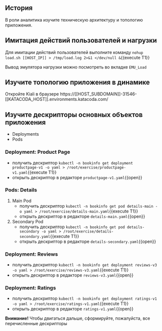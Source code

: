 ## История

В роли аналитика изучите техническую архитектуру и топологию приложения.

## Имитация действий пользователей и нагрузки

Для имитации действий пользователей выполните команду `nohup load.sh [[HOST_IP]] > /tmp/load.log 2>&1 </dev/null &`{{execute T1}}

Вывод эмулятора нагрузки можно посмотреть во вкладке `EMU_Load`

## Изучите топологию приложения в динамике

Откройте Kiali в браузере https://[[HOST_SUBDOMAIN]]-31546-[[KATACODA_HOST]].environments.katacoda.com/

## Изучите дескрипторы основных объектов приложения

* Deployments
* Pods

### Deployment: Product Page

* получить дескриптор `kubectl -n bookinfo get deployment productpage-v1 -o yaml > /root/exercise/productpage-v1.yaml`{{execute T1}}
* открыть дескриптор в редакторе `productpage-v1.yaml`{{open}}

### Pods: Details

1. Main Pod
    * получить дескриптор `kubectl -n bookinfo get pod details-main -o yaml > /root/exercise/details-main.yaml`{{execute T1}}
    * открыть дескриптор в редакторе `details-main.yaml`{{open}}
1. Secondary Pod
    * получить дескриптор `kubectl -n bookinfo get pod details-secondary -o yaml > /root/exercise/details-secondary.yaml`{{execute T1}}
    * открыть дескриптор в редакторе `details-secondary.yaml`{{open}}

### Deployment: Reviews

* получить дескриптор `kubectl -n bookinfo get deployment reviews-v3 -o yaml > /root/exercise/reviews-v3.yaml`{{execute T1}}
* открыть дескриптор в редакторе `reviews-v3.yaml`{{open}}

### Deployment: Ratings

* получить дескриптор `kubectl -n bookinfo get deployment ratings-v1 -o yaml > /root/exercise/ratings-v1.yaml`{{execute T1}}
* открыть дескриптор в редакторе `ratings-v1.yaml`{{open}}

**Внимание!** Чтобы двигаться дальше, сформируйте, пожалуйста, все перечисленные дескрипторы
